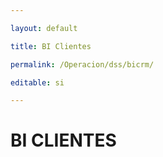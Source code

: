 ---
layout: default
title: BI Clientes
permalink: /Operacion/dss/bicrm/
editable: si
---

# BI CLIENTES

